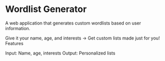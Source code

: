 # Wordlist Generator

A web application that generates custom wordlists based on user information.

Give it your name, age, and interests → Get custom lists made just for you!
Features

Input: Name, age, interests
Output: Personalized lists 
